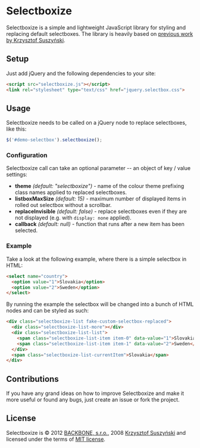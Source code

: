 # Selectboxize

Selectboxize is a simple and lightweight JavaScript library for styling and replacing default selectboxes. The library is heavily based on [previous work by Krzysztof Suszyński](http://info.wsisiz.edu.pl/~suszynsk/jQuery/demos/jquery-selectbox/).

## Setup
Just add jQuery and the following dependencies to your site:

``` html
<script src="selectboxize.js"></script>
<link rel="stylesheet" type="text/css" href="jquery.selectbox.css">
```

## Usage
Selectboxize needs to be called on a jQuery node to replace selectboxes, like this:

``` js
$('#demo-selectbox').selectboxize();
```

### Configuration
Selectboxize call can take an optional parameter -- an object of key / value settings:

- **theme** *(default: "selectboxize")* - name of the colour theme prefixing class names applied to replaced selectboxes.
- **listboxMaxSize** *(default: 15)* - maximum number of displayed items in rolled out selectbox without a scrollbar.
- **replaceInvisible** *(default: false)* - replace selectboxes even if they are not displayed (e.g. with `display: none` applied).
- **callback** *(default: null)* - function that runs after a new item has been selected.

### Example
Take a look at the following example, where there is a simple selectbox in HTML:

``` html
<select name="country">
  <option value="1">Slovakia</option>
  <option value="2">Sweden</option>
</select>
```

By running the example the selectbox will be changed into a bunch of HTML nodes and can be styled as such:

``` html
<div class="selectboxize-list fake-custom-selectbox-replaced">
  <div class="selectboxize-list-more"></div>
  <div class="selectboxize-list-list">
    <span class="selectboxize-list-item item-0" data-value="1">Slovakia</span>
    <span class="selectboxize-list-item item-1" data-value="2">Sweden</span>
  </div>
  <span class="selectboxize-list-currentItem">Slovakia</span>
</div>
```

## Contributions
If you have any grand ideas on how to improve Selectboxize and make it more useful or found any bugs, just create an issue or fork the project.

## License
Selectboxize is &copy; 2012 [BACKBONE, s.r.o.](http://www.backbone.sk/en/), 2008 [Krzysztof Suszyński](http://suszynski.org/) and licensed under the terms of [MIT license](https://github.com/palosopko/selectboxize/blob/master/LICENSE.md).
